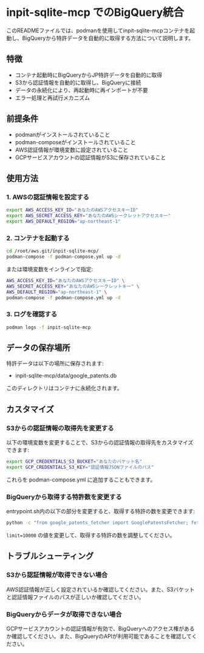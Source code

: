 # inpit-sqlite-mcp でのBigQuery統合

このREADMEファイルでは、podmanを使用してinpit-sqlite-mcpコンテナを起動し、BigQueryから特許データを自動的に取得する方法について説明します。

## 特徴

- コンテナ起動時にBigQueryからJP特許データを自動的に取得
- S3から認証情報を自動的に取得し、BigQueryに接続
- データの永続化により、再起動時に再インポートが不要
- エラー処理と再試行メカニズム

## 前提条件

- podmanがインストールされていること
- podman-composeがインストールされていること
- AWS認証情報が環境変数に設定されていること
- GCPサービスアカウントの認証情報がS3に保存されていること

## 使用方法

### 1. AWSの認証情報を設定する

```bash
export AWS_ACCESS_KEY_ID="あなたのAWSアクセスキーID"
export AWS_SECRET_ACCESS_KEY="あなたのAWSシークレットアクセスキー"
export AWS_DEFAULT_REGION="ap-northeast-1"
```

### 2. コンテナを起動する

```bash
cd /root/aws.git/inpit-sqlite-mcp/
podman-compose -f podman-compose.yml up -d
```

または環境変数をインラインで指定:

```bash
AWS_ACCESS_KEY_ID="あなたのAWSアクセスキーID" \
AWS_SECRET_ACCESS_KEY="あなたのAWSシークレットキー" \
AWS_DEFAULT_REGION="ap-northeast-1" \
podman-compose -f podman-compose.yml up -d
```

### 3. ログを確認する

```bash
podman logs -f inpit-sqlite-mcp
```

## データの保存場所

特許データは以下の場所に保存されます:

- inpit-sqlite-mcp/data/google_patents.db

このディレクトリはコンテナに永続化されます。

## カスタマイズ

### S3からの認証情報の取得先を変更する

以下の環境変数を変更することで、S3からの認証情報の取得先をカスタマイズできます:

```bash
export GCP_CREDENTIALS_S3_BUCKET="あなたのバケット名"
export GCP_CREDENTIALS_S3_KEY="認証情報JSONファイルのパス"
```

これらを podman-compose.yml に追加することもできます。

### BigQueryから取得する特許数を変更する

entrypoint.sh内の以下の部分を変更すると、取得する特許の数を変更できます:

```bash
python -c "from google_patents_fetcher import GooglePatentsFetcher; fetcher = GooglePatentsFetcher(db_path='$GOOGLE_PATENTS_DB_PATH'); count = fetcher.fetch_japanese_patents(limit=10000); print(f'Imported {count} patents from BigQuery')"
```

`limit=10000` の値を変更して、取得する特許の数を調整してください。

## トラブルシューティング

### S3から認証情報が取得できない場合

AWS認証情報が正しく設定されているか確認してください。また、S3バケットと認証情報ファイルのパスが正しいか確認してください。

### BigQueryからデータが取得できない場合

GCPサービスアカウントの認証情報が有効で、BigQueryへのアクセス権があるか確認してください。また、BigQueryのAPIが利用可能であることを確認してください。
